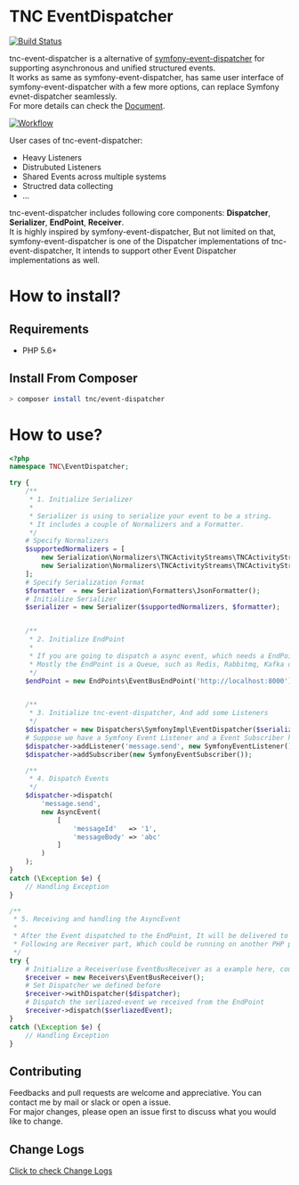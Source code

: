 # TNC EventDispatcher

[![Build Status](https://travis-ci.org/thenetcircle/tnc-event-dispatcher.svg?branch=master)](https://travis-ci.org/thenetcircle/tnc-event-dispatcher)

tnc-event-dispatcher is a alternative of [symfony-event-dispatcher](https://symfony.com/doc/current/components/event_dispatcher.html) for supporting asynchronous and unified structured events.  
It works as same as symfony-event-dispatcher, has same user interface of symfony-event-dispatcher with a few more options, can replace Symfony evnet-dispatcher seamlessly.  
For more details can check the [Document](https://thenetcircle.github.io/tnc-event-dispatcher).

<a href="https://thenetcircle.github.io/tnc-event-dispatcher/assets/tnc_event_dispatcher_workflow.png" target="_blank">![Workflow](https://thenetcircle.github.io/tnc-event-dispatcher/assets/tnc_event_dispatcher_workflow.png)</a>

User cases of tnc-event-dispatcher:

- Heavy Listeners
- Distrubuted Listeners
- Shared Events across multiple systems
- Structred data collecting
- ...

tnc-event-dispatcher includes following core components: **Dispatcher**, **Serializer**, **EndPoint**, **Receiver**.  
It is highly inspired by symfony-event-dispatcher, But not limited on that, symfony-event-dispatcher is one of the Dispatcher implementations of tnc-event-dispatcher, It intends to support other Event Dispatcher implementations as well.

# How to install?

## Requirements

- PHP 5.6+

## Install From Composer

```sh
> composer install tnc/event-dispatcher
```

# How to use?

```php
<?php
namespace TNC\EventDispatcher;

try {
    /**
     * 1. Initialize Serializer
     * 
     * Serializer is using to serialize your event to be a string.
     * It includes a couple of Normalizers and a Formatter.
     */     
    # Specify Normalizers
    $supportedNormalizers = [
        new Serialization\Normalizers\TNCActivityStreams\TNCActivityStreamsWrappedEventNormalizer(),
        new Serialization\Normalizers\TNCActivityStreams\TNCActivityStreamsNormalizer()
    ];
    # Specify Serialization Format
    $formatter  = new Serialization\Formatters\JsonFormatter();
    # Initialize Serializer
    $serializer = new Serializer($supportedNormalizers, $formatter);


    /**
     * 2. Initialize EndPoint
     * 
     * If you are going to dispatch a async event, which needs a EndPoint to hold the request and send back to Receiver.
     * Mostly the EndPoint is a Queue, such as Redis, Rabbitmq, Kafka or EventBus (https://github .com/thenetcircle/event-bus)
     */
    $endPoint = new EndPoints\EventBusEndPoint('http://localhost:8000');


    /**
     * 3. Initialize tnc-event-dispatcher, And add some Listeners
     */
    $dispatcher = new Dispatchers\SymfonyImpl\EventDispatcher($serializer, $endPoint);
    # Suppose we have a Symfony Event Listener and a Event Subscriber here
    $dispatcher->addListener('message.send', new SymfonyEventListener());
    $dispatcher->addSubscriber(new SymfonyEventSubscriber());

    /**
     * 4. Dispatch Events
     */
    $dispatcher->dispatch(
        'message.send',
        new AsyncEvent(
            [
                'messageId'   => '1',
                'messageBody' => 'abc'
            ]
        )
    );
}
catch (\Exception $e) {
    // Handling Exception
}

/**
 * 5. Receiving and handling the AsyncEvent
 * 
 * After the Event dispatched to the EndPoint, It will be delivered to the Receiver asynchronously.
 * Following are Receiver part, Which could be running on another PHP process
 */
try {
    # Initialize a Receiver(use EventBusReceiver as a example here, could be RabbitMQReceiver, RedisReceiver, ...)
    $receiver = new Receivers\EventBusReceiver();
    # Set Dispatcher we defined before
    $receiver->withDispatcher($dispatcher);
    # Dispatch the serliazed-event we received from the EndPoint
    $receiver->dispatch($serliazedEvent);
}
catch (\Exception $e) {
    // Handling Exception
}
```

## Contributing
Feedbacks and pull requests are welcome and appreciative. You can contact me by mail or slack or open a issue.   
For major changes, please open an issue first to discuss what you would like to change.

## Change Logs
[Click to check Change Logs](https://thenetcircle.github.io/tnc-event-dispatcher/change_logs)